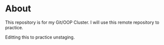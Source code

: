 
# About

This repository is for my Git/OOP Cluster. I will use this remote repository to practice.

Editting this to practice unstaging.
